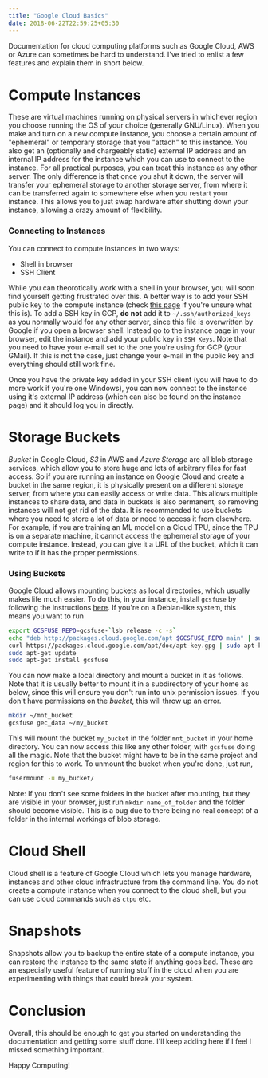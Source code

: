 ```yaml
---
title: "Google Cloud Basics"
date: 2018-06-22T22:59:25+05:30
---
```


Documentation for cloud computing platforms such as Google Cloud, AWS or Azure can sometimes be hard to understand. I've tried to enlist a few features and explain them in short below.

# Compute Instances
These are virtual machines running on physical servers in whichever region you choose running the OS of your choice (generally GNU/Linux). When you make and turn on a new compute instance, you choose a certain amount of "ephemeral" or temporary storage that you "attach" to this instance. You also get an (optionally and chargeably static) external IP address and an internal IP address for the instance which you can use to connect to the instance. For all practical purposes, you can treat this instance as any other server. The only difference is that once you shut it down, the server will transfer your ephemeral storage to another storage server, from where it can be transferred again to somewhere else when you restart your instance. This allows you to just swap hardware after shutting down your instance, allowing a crazy amount of flexibility.

### Connecting to Instances
You can connect to compute instances in two ways:

* Shell in browser
* SSH Client

While you can theorotically work with a shell in your browser, you will soon find yourself getting frustrated over this. A better way is to add your SSH public key to the compute instance (check [this page](https://docs.gitlab.com/ee/ssh/#generating-a-new-ssh-key-pair) if you're unsure what this is). To add a SSH key in GCP, **do not** add it to `~/.ssh/authorized_keys` as you normally would for any other server, since this file is overwritten by Google if you open a browser shell. Instead go to the instance page in your browser, edit the instance and add your public key in `SSH Keys`. Note that you need to have your e-mail set to the one you're using for GCP (your GMail). If this is not the case, just change your e-mail in the public key and everything should still work fine.

Once you have the private key added in your SSH client (you will have to do more work if you're one Windows), you can now connect to the instance using it's external IP address (which can also be found on the instance page) and it should log you in directly.

# Storage Buckets
*Bucket* in Google Cloud, *S3* in AWS and *Azure Storage* are all blob storage services, which allow you to store huge and lots of arbitrary files for fast access. So if you are running an instance on Google Cloud and create a bucket in the same region, it is physically present on a different storage server, from where you can easily access or write data. This allows multiple instances to share data, and data in buckets is also permanent, so removing instances will not get rid of the data. It is recommended to use buckets where you need to store a lot of data or need to access it from elsewhere. For example, if you are training an ML model on a Cloud TPU, since the TPU is on a separate machine, it cannot access the ephemeral storage of your compute instance. Instead, you can give it a URL of the bucket, which it can write to if it has the proper permissions.

### Using Buckets

Google Cloud allows mounting buckets as local directories, which usually makes life much easier. To do this, in your instance, install `gcsfuse` by following the instructions [here](https://github.com/GoogleCloudPlatform/gcsfuse/blob/master/docs/installing.md). If you're on a Debian-like system, this means you want to run

```bash
export GCSFUSE_REPO=gcsfuse-`lsb_release -c -s`
echo "deb http://packages.cloud.google.com/apt $GCSFUSE_REPO main" | sudo tee /etc/apt/sources.list.d/gcsfuse.list
curl https://packages.cloud.google.com/apt/doc/apt-key.gpg | sudo apt-key add -
sudo apt-get update
sudo apt-get install gcsfuse
```

You can now make a local directory and mount a bucket in it as follows. Note that it is usually better to mount it in a subdirectory of your home as below, since this will ensure you don't run into unix permission issues. If you don't have permissions on the *bucket*, this will throw up an error.

```bash
mkdir ~/mnt_bucket
gcsfuse gec_data ~/my_bucket
```

This will mount the bucket `my_bucket` in the folder `mnt_bucket` in your home directory. You can now access this like any other folder, with `gcsfuse` doing all the magic. Note that the bucket might have to be in the same project and region for this to work. To unmount the bucket when you're done, just run,

```bash
fusermount -u my_bucket/
```

Note: If you don't see some folders in the bucket after mounting, but they are visible in your browser, just run `mkdir name_of_folder` and the folder should become visible. This is a bug due to there being no real concept of a folder in the internal workings of blob storage.

# Cloud Shell
Cloud shell is a feature of Google Cloud which lets you manage hardware, instances and other cloud infrastructure from the command line. You do not create a compute instance when you connect to the cloud shell, but you can use cloud commands such as `ctpu` etc.

# Snapshots
Snapshots allow you to backup the entire state of a compute instance, you can restore the instance to the same state if anything goes bad. These are an especially useful feature of running stuff in the cloud when you are experimenting with things that could break your system.

# Conclusion
Overall, this should be enough to get you started on understanding the documentation and getting some stuff done. I'll keep adding here if I feel I missed something important.

Happy Computing!
